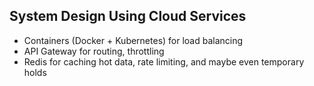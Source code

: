 ## System Design Using Cloud Services

- Containers (Docker + Kubernetes) for load balancing
- API Gateway for routing, throttling
- Redis for caching hot data, rate limiting, and maybe even temporary holds